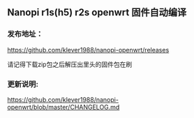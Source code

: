 ## Nanopi r1s(h5) r2s openwrt 固件自动编译

### 发布地址：

https://github.com/klever1988/nanopi-openwrt/releases

请记得下载zip包之后解压出里头的固件包在刷

### 更新说明:

https://github.com/klever1988/nanopi-openwrt/blob/master/CHANGELOG.md
